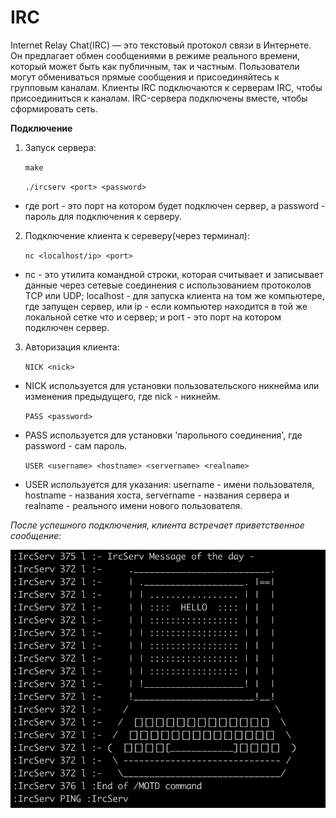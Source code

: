 # IRC

Internet Relay Chat(IRC) — это текстовый протокол связи в Интернете.
Он предлагает обмен сообщениями в режиме реального времени, который может быть как публичным, так и частным. Пользователи могут обмениваться
прямые сообщения и присоединяйтесь к групповым каналам.
Клиенты IRC подключаются к серверам IRC, чтобы присоединиться к каналам. IRC-сервера подключены
вместе, чтобы сформировать сеть.


**Подключение**

1) Запуск сервера:

    `make`

   `./ircserv <port> <password>`
- где port - это порт на котором будет подключен сервер, а password - пароль для подключения к серверу.

2) Подключение клиента к сереверу(через терминал):

    `nc <localhost/ip> <port>`
- nc - это утилита командной строки, которая считывает и записывает данные через сетевые соединения с использованием протоколов TCP или UDP; 
localhost - для запуска клиента на том же компьютере, где запущен сервер, или ip - если компьютер находится в той же локальной сетке что и сервер;
и port - это порт на котором подключен сервер.

3) Авторизация клиента:

    `NICK <nick>`
- NICK используется для установки пользовательского никнейма или изменения предыдущего, где nick - никнейм.

    `PASS <password>`
- PASS используется для установки 'парольного соединения', где password - сам пароль.

    `USER <username> <hostname> <servername> <realname>`
- USER используется для указания: username - имени пользователя, hostname - названия хоста, servername - названия сервера и realname - реального имени нового 
пользователя.


*После успешного подключения, клиента встречает приветственное сообщение:*

<img width="683" alt="Welcome message" src="https://github.com/Kirillznkv/ft_irc/blob/main/info/images/welcome%20message.png">
